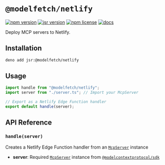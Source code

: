 # `@modelfetch/netlify`

[![npm version](https://img.shields.io/npm/v/@modelfetch/netlify)](https://www.npmjs.com/package/@modelfetch/netlify)
[![jsr version](https://img.shields.io/jsr/v/@modelfetch/netlify)](https://jsr.io/@modelfetch/netlify)
[![npm license](https://img.shields.io/npm/l/@modelfetch/netlify)](https://www.npmjs.com/package/@modelfetch/netlify)
[![docs](https://img.shields.io/badge/docs-modelfetch.com-blue)](https://www.modelfetch.com/docs/runtime/netlify)

Deploy MCP servers to Netlify.

## Installation

```bash
deno add jsr:@modelfetch/netlify
```

## Usage

```typescript
import handle from "@modelfetch/netlify";
import server from "./server.ts"; // Import your McpServer

// Export as a Netlify Edge Function handler
export default handle(server);
```

## API Reference

### `handle(server)`

Creates a Netlify Edge Function handler from an [`McpServer`](https://github.com/modelcontextprotocol/typescript-sdk?tab=readme-ov-file#server) instance

- **server**: Required [`McpServer`](https://github.com/modelcontextprotocol/typescript-sdk?tab=readme-ov-file#server) instance from [`@modelcontextprotocol/sdk`](https://github.com/modelcontextprotocol/typescript-sdk)
